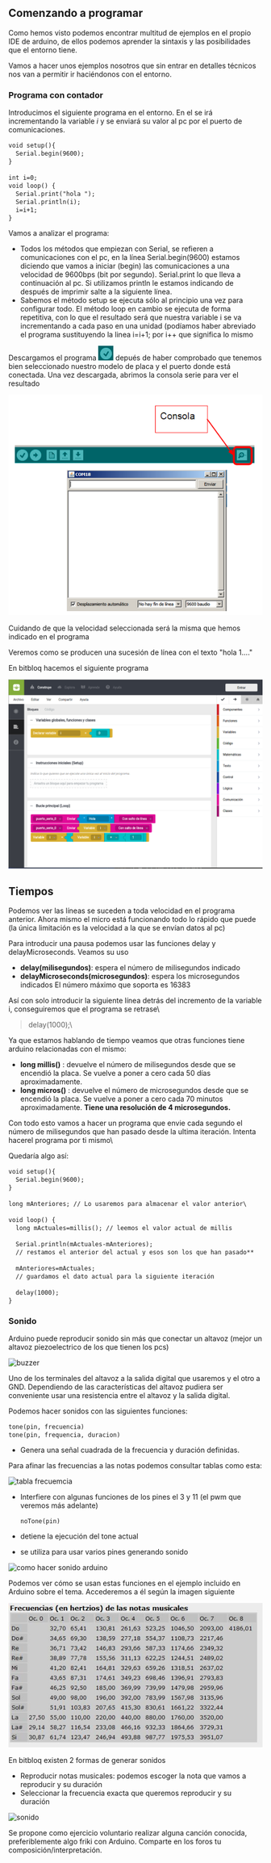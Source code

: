 ## Comenzando a programar

Como hemos visto podemos encontrar multitud de ejemplos en el propio IDE de arduino, de ellos podemos aprender la sintaxis y las posibilidades
que el entorno tiene.

Vamos a hacer unos ejemplos nosotros que sin entrar en detalles técnicos nos van a permitir ir haciéndonos con el entorno.

### Programa con contador

Introducimos el siguiente programa en el entorno. En el se irá incrementando la variable _i_ y se enviará su valor al pc por el puerto de
comunicaciones.


    void setup(){
      Serial.begin(9600);
    }

    int i=0;
    void loop() {
      Serial.print("hola ");
      Serial.println(i);
      i=i+1;
    }


Vamos a analizar el programa:

-   Todos los métodos que empiezan con Serial, se refieren a
    comunicaciones con el pc, en la línea Serial.begin(9600) estamos
    diciendo que vamos a iniciar (begin) las comunicaciones a una
    velocidad de 9600bps (bit por segundo). Serial.print lo que lleva a
    continuación al pc. Si utilizamos println le estamos indicando de
    después de imprimir salte a la siguiente línea.
-   Sabemos el método setup se ejecuta sólo al principio una vez para
    configurar todo. El método loop en cambio se ejecuta de forma
    repetitiva, con lo que el resultado será que nuestra variable i se
    va incrementando a cada paso en una unidad (podíamos haber abreviado
    el programa sustituyendo la linea i=i+1; por i++ que significa lo
    mismo

Descargamos el programa
![](./images/descarga.png)
depués de haber comprobado que tenemos bien seleccionado nuestro modelo de placa y el puerto donde está conectada. Una vez descargada, abrimos la consola serie para ver el resultado

![](./images/Consola.png)

Cuidando de que la velocidad seleccionada será la misma que hemos indicado en el programa

Veremos como se producen una sucesión de línea con el texto "hola 1...."

En bitbloq hacemos el siguiente programa

![bucle variables globales](./images/ejemplo_bucle_arduino.png)


## Tiempos

Podemos ver las líneas se suceden a toda velocidad en el programa anterior. Ahora mismo el micro está funcionando todo lo rápido que puede (la única limitación es la velocidad a la que se envían datos al pc)

Para introducir una pausa podemos usar las funciones delay y delayMicroseconds. Veamos su uso

-   **delay(milisegundos)**: espera el número de milisegundos indicado
-   **delayMicroseconds(microsegundos)**: espera los microsegundos     indicados El número máximo que soporta es 16383

Así con solo introducir la siguiente línea detrás del incremento de la
variable i, conseguiremos que el programa se retrase\

> delay(1000);\

Ya que estamos hablando de tiempo veamos que otras funciones tiene
arduino relacionadas con el mismo:

- **long millis()** : devuelve el número de milisegundos desde que se  encendió la placa. Se vuelve a poner a cero cada 50 días     aproximadamente.
- **long micros()** : devuelve el número de microsegundos desde que se  encendió la placa. Se vuelve a poner a cero cada 70 minutos     aproximadamente. **Tiene una resolución de 4 microsegundos.**

Con todo esto vamos a hacer un programa que envie cada segundo el número de milisegundos que han pasado desde la ultima iteración. Intenta hacerel programa por ti mismo\

Quedaría algo así:

    void setup(){
      Serial.begin(9600);
    }

    long mAnteriores; // Lo usaremos para almacenar el valor anterior\

    void loop() {
      long mActuales=millis(); // leemos el valor actual de millis

      Serial.println(mActuales-mAnteriores);
      // restamos el anterior del actual y esos son los que han pasado**

      mAnteriores=mActuales;
      // guardamos el dato actual para la siguiente iteración

      delay(1000);
    }

### Sonido

Arduino puede reproducir sonido sin más que conectar un altavoz (mejor
un altavoz piezoelectrico de los que tienen los
pcs)

![buzzer](http://www.futurlec.com/Pictures/PCB_Mount_Buzzer.jpg "buzzer")

Uno de los terminales del altavoz a la salida digital que usaremos y el otro a GND. Dependiendo de las características del altavoz pudiera ser conveniente usar una resistencia entre el altavoz y la salida digital.

Podemos hacer sonidos con las siguientes funciones:

    tone(pin, frecuencia)
    tone(pin, frequencia, duracion)

-   Genera una señal cuadrada de la frecuencia y duración definidas.

Para afinar las frecuencias a las notas podemos consultar tablas     como esta:

![tabla
frecuemcia](http://3.bp.blogspot.com/_42Ez0bRTcnA/TFi0T87BzfI/AAAAAAAADY0/T7FMvFXNxQE/s1600/frec1.jpg "tabla frecuemcia")

-   Interfiere con algunas funciones de los pines el 3 y 11 (el pwm     que veremos más adelante)

        noTone(pin)

-   detiene la ejecución del tone actual
-   se utiliza para usar varios pines generando sonido

![como hacer sonido
arduino](http://arduino.cc/en/uploads/Tutorial/speaker_bb.png "como hacer sonido arduino")

Podemos ver cómo se usan estas funciones en el ejemplo incluido en Arduino sobre el tema. Accederemos a él según la imagen siguiente

![](./images/frec1.jpg)


En bitbloq existen 2 formas de generar sonidos


-   Reproducir notas musicales: podemos escoger la nota que vamos a  reproducir y su duración
-   Seleccionar la frecuencia exacta que queremos reproducir y su duración

![sonido](http://ecampus.ugr.es/moodle/draftfile.php/900/user/draft/710283713/imagenes/sonido.png "sonido")

Se propone como ejercicio voluntario realizar alguna canción conocida, preferiblemente algo friki con Arduino. Comparte en los foros tu composición/interpretación.
